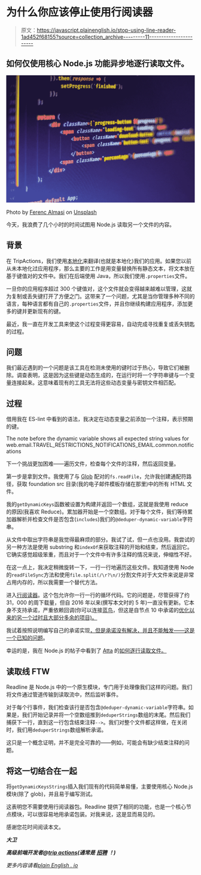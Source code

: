 # 为什么你应该停止使用行阅读器

> 原文：<https://javascript.plainenglish.io/stop-using-line-reader-1ad452f68155?source=collection_archive---------11----------------------->

## 如何仅使用核心 Node.js 功能异步地逐行读取文件。

![](img/dc666518df28df79bc94034f3f3dbe90.png)

Photo by [Ferenc Almasi](https://unsplash.com/@flowforfrank?utm_source=medium&utm_medium=referral) on [Unsplash](https://unsplash.com?utm_source=medium&utm_medium=referral)

今天，我浪费了几个小时的时间试图用 Node.js 读取另一个文件的内容。

## 背景

在 TripActions，我们使用[本地化](https://lokalise.com/)来翻译(也就是本地化)我们的应用。如果您以前从未本地化过应用程序，那么主要的工作是用变量替换所有静态文本，将文本放在基于键值对的文件中。我们在后端使用 Java，所以我们使用`.properties`文件。

一旦你的应用程序超过 300 个键值对，这个文件就会变得越来越难以管理，这就为复制或丢失键打开了方便之门。这带来了一个问题，尤其是当你管理多种不同的语言，每种语言都有自己的`.properties`文件，并且你继续构建应用程序，添加更多的键并更新现有的键。

最近，我一直在开发工具来使这个过程变得更容易，自动完成寻找重复或丢失钥匙的过程。

## 问题

我们最近遇到的一个问题是该工具在检测未使用的键时过于热心，导致它们被删除。调查表明，这是因为这些键是动态生成的，在运行时将一个字符串键与一个变量连接起来。这意味着现有的工具无法将这些动态变量与密钥文件相匹配。

## 过程

借用我在 ES-lint 中看到的语法，我决定在动态变量之前添加一个注释，表示预期的键。

The note before the dynamic variable shows all expected string values for web.email.TRAVEL_RESTRICTIONS_NOTIFICATIONS_EMAIL.common.notifications

下一个挑战更加困难——遍历文件，检查每个文件的注释，然后返回变量。

第一步是拿到文件。我使用了与 [Glob](https://www.npmjs.com/package/glob) 配对的`fs.readFile`，允许我创建通配符路径，获取 foundation src 目录(我的电子邮件模板存储在那里)中的所有 HTML 文件。

我的`getDynamicKeys`函数被设置为构建并返回一个数组，这就是我使用 reduce 的原因(我喜欢 Reduce)。累加器开始是一个空数组。对于每个文件，我们等待累加器解析并检查文件是否包含(`includes`)我们的`@deduper-dynamic-variable`字符串。

从文件中取出字符串是我觉得最麻烦的部分。我试了试，但一点也没用。我尝试的另一种方法是使用 substring 和`indexOf`来获取注释的开始和结束，然后返回它。它确实感觉超级笨重，而且对于一个文件中有许多注释的情况来说，伸缩性不好。

在这一点上，我决定稍微旋转一下，一行一行地遍历这些文件。我知道使用 Node 的`readFileSync`方法和使用`file.split(/\r?\n/)`分割文件对于大文件来说是非常占用内存的，所以我需要一个替代方法。

进入[行阅读器](https://www.npmjs.com/package/line-reader)。这个包允许你一行一行的循环代码。它的问题是，尽管获得了约 31，000 的周下载量，但自 2016 年以来(撰写本文时的 5 年)一直没有更新。它本身不支持承诺，严重依赖回调(你可以连接[蓝鸟](https://github.com/petkaantonov/bluebird)，但这是自节点 10 中承诺的[优化以来的另一个过时且大部分多余的项目)。](https://github.com/petkaantonov/bluebird#note)

我试着按照说明编写自己的承诺实现[，但是承诺没有解决，并且不能触发——这是一个已知的问题](https://github.com/nickewing/line-reader#promises)。

幸运的是，我在 Node.js 的帖子中看到了 [Atta](https://medium.com/u/833553eed52?source=post_page-----1ad452f68155--------------------------------) 的[如何逐行读取文件。](https://attacomsian.com/blog/reading-a-file-line-by-line-in-nodejs)

## 读取线 FTW

Readline 是 Node.js 中的一个原生模块，专门用于处理像我们这样的问题。我们将文件通过管道传输到读取流中，然后监听事件。

对于每个行事件，我们检查该行是否包含`@deduper-dynamic-variable`字符串。如果是，我们开始记录并将一个空数组推到`deduperStrings`数组的末尾。然后我们捕获下一行，直到这一行包含结束注释`-->`。我们对整个文件都这样做，在关闭时，我们用`deduperStrings`数组解析承诺。

这只是一个概念证明，并不是完全可靠的——例如，可能会有缺少结束注释的问题。

## 将这一切结合在一起

将`getDynamicKeysStrings`插入我们现有的代码简单易懂，主要使用核心 Node.js 模块(除了 glob)，并且易于编写测试。

这表明您不需要使用行阅读器包。Readline 提供了相同的功能，也是一个核心节点模块，可以很容易地用承诺包装。对我来说，这是显而易见的。

感谢您花时间阅读本文。

***大卫***

***高级前端开发者@***[***trip actions***](https://tripactions.com/)***(通常是*** [***招聘***](https://grnh.se/cbeb241d1) ***！)***

*更多内容请看*[*plain English . io*](http://plainenglish.io/)